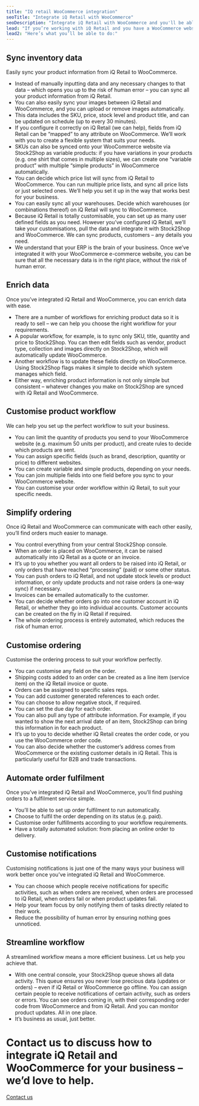 ```yaml
---
title: "IQ retail WooCommerce integration"
seoTitle: "Integrate iQ Retail with WooCommerce"
seoDescription: "Integrate iQ Retail with WooCommerce and you'll be able to streamline your workflow and simplify your ordering process. We'll work with you to create the iQ Retail WooCommerce integration that works best for your business. Find out more!" 
lead: "If you’re working with iQ Retail and you have a WooCommerce website, it’s really important that they can communicate with each other. That’s how Stock2Shop can help. We improve your workflow and efficiency by integrating with iQ Retail and WooCommerce."
lead2: "Here’s what you’ll be able to do:"
---
```


Sync inventory data
-------------------

Easily sync your product information from iQ Retail to WooCommerce.

*   Instead of manually inputting data and any necessary changes to that data – which opens you up to the risk of human error – you can sync all your product information from iQ Retail.
*   You can also easily sync your images between iQ Retail and WooCommerce, and you can upload or remove images automatically.
*   This data includes the SKU, price, stock level and product title, and can be updated on schedule (up to every 30 minutes).
*   If you configure it correctly on iQ Retail (we can help), fields from iQ Retail can be “mapped” to any attribute on WooCommerce. We’ll work with you to create a flexible system that suits your needs.
*   SKUs can also be synced onto your WooCommerce website via Stock2Shop as variable products: if you have variations in your products (e.g. one shirt that comes in multiple sizes), we can create one “variable product” with multiple “simple products” in WooCommerce automatically.
*   You can decide which price list will sync from iQ Retail to WooCommerce. You can run multiple price lists, and sync all price lists or just selected ones. We’ll help you set it up in the way that works best for your business.
*   You can easily sync all your warehouses. Decide which warehouses (or combinations thereof) on iQ Retail will sync to WooCommerce.
*   Because iQ Retail is totally customisable, you can set up as many user defined fields as you need. However you’ve configured iQ Retail, we’ll take your customisations, pull the data and integrate it with Stock2Shop and WooCommerce. We can sync products, customers – any details you need.
*   We understand that your ERP is the brain of your business. Once we’ve integrated it with your WooCommerce e-commerce website, you can be sure that all the necessary data is in the right place, without the risk of human error.

Enrich data
-----------

Once you’ve integrated iQ Retail and WooCommerce, you can enrich data with ease.

*   There are a number of workflows for enriching product data so it is ready to sell – we can help you choose the right workflow for your requirements.
*   A popular workflow, for example, is to sync only SKU, title, quantity and price to Stock2Shop. You can then edit fields such as vendor, product type, collection and images directly on Stock2Shop, which will automatically update WooCommerce.
*   Another workflow is to update these fields directly on WooCommerce. Using Stock2Shop flags makes it simple to decide which system manages which field.
*   Either way, enriching product information is not only simple but consistent – whatever changes you make on Stock2Shop are synced with iQ Retail and WooCommerce.

Customise product workflow
--------------------------

We can help you set up the perfect workflow to suit your business.

*   You can limit the quantity of products you send to your WooCommerce website (e.g. maximum 50 units per product), and create rules to decide which products are sent.
*   You can assign specific fields (such as brand, description, quantity or price) to different websites.
*   You can create variable and simple products, depending on your needs.
*   You can join multiple fields into one field before you sync to your WooCommerce website.
*   You can customise your order workflow within iQ Retail, to suit your specific needs.

Simplify ordering
-----------------

Once iQ Retail and WooCommerce can communicate with each other easily, you’ll find orders much easier to manage.

*   You control everything from your central Stock2Shop console.
*   When an order is placed on WooCommerce, it can be raised automatically into iQ Retail as a quote or an invoice.
*   It’s up to you whether you want all orders to be raised into iQ Retail, or only orders that have reached “processing” (paid) or some other status.
*   You can push orders to iQ Retail, and not update stock levels or product information, or only update products and not raise orders (a one-way sync) if necessary.
*   Invoices can be emailed automatically to the customer.
*   You can decide whether orders go into one customer account in iQ Retail, or whether they go into individual accounts. Customer accounts can be created on the fly in iQ Retail if required.
*   The whole ordering process is entirely automated, which reduces the risk of human error.

Customise ordering
------------------

Customise the ordering process to suit your workflow perfectly.

*   You can customise any field on the order.
*   Shipping costs added to an order can be created as a line item (service item) on the iQ Retail invoice or quote.
*   Orders can be assigned to specific sales reps.
*   You can add customer generated references to each order.
*   You can choose to allow negative stock, if required.
*   You can set the due day for each order.
*   You can also pull any type of attribute information. For example, if you wanted to show the next arrival date of an item, Stock2Shop can bring this information in for each product.
*   It’s up to you to decide whether iQ Retail creates the order code, or you use the WooCommerce order code.
*   You can also decide whether the customer’s address comes from WooCommerce or the existing customer details in iQ Retail. This is particularly useful for B2B and trade transactions.

Automate order fulfilment
--------------------------

Once you’ve integrated iQ Retail and WooCommerce, you’ll find pushing orders to a fulfilment service simple.

*   You’ll be able to set up order fulfilment to run automatically.
*   Choose to fulfil the order depending on its status (e.g. paid).
*   Customise order fulfillments according to your workflow requirements.
*   Have a totally automated solution: from placing an online order to delivery.

Customise notifications
-----------------------

Customising notifications is just one of the many ways your business will work better once you’ve integrated iQ Retail and WooCommerce.

*   You can choose which people receive notifications for specific activities, such as when orders are received, when orders are processed to iQ Retail, when orders fail or when product updates fail.
*   Help your team focus by only notifying them of tasks directly related to their work.
*   Reduce the possibility of human error by ensuring nothing goes unnoticed.

Streamline workflow
-------------------

A streamlined workflow means a more efficient business. Let us help you achieve that.

*   With one central console, your Stock2Shop queue shows all data activity. This queue ensures you never lose precious data (updates or orders) – even if iQ Retail or WooCommerce go offline. You can assign certain people to receive notifications of certain activity, such as orders or errors. You can see orders coming in, with their corresponding order code from WooCommerce and from iQ Retail. And you can monitor product updates. All in one place.
*   It’s business as usual, just better.

Contact us to discuss how to integrate iQ Retail and WooCommerce for your business – we’d love to help.
=======================================================================================================

[Contact us](/contact-us "Contact Stock2Shop")
